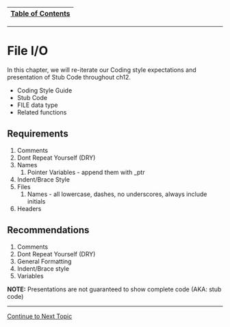 |[Table of Contents](/00-Table-of-Contents.md)|
|---|

---

# File I/O

In this chapter, we will re-iterate our Coding style expectations and presentation of Stub Code throughout ch12.

* Coding Style Guide
* Stub Code
* FILE data type
* Related functions

## Requirements
1. Comments
2. Dont Repeat Yourself (DRY)
3. Names
    1. Pointer Variables - append them with _ptr
4. Indent/Brace Style
5. Files
    1. Names - all lowercase, dashes, no underscores, always include initials
6. Headers

## Recommendations
1. Comments
2. Dont Repeat Yourself (DRY)
3. General Formatting
4. Indent/Brace style
5. Variables


**NOTE:** Presentations are not guaranteed to show complete code (AKA: stub code)

---

<a href="https://github.com/CyberTrainingUSAF/05-C-Programming/blob/master/12_IO_part_2/01_file_data_type.md" rel="Continue to Next Topic"> Continue to Next Topic </a>
